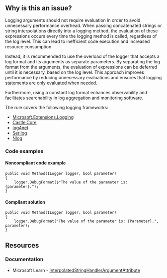 ## Why is this an issue?
 
Logging arguments should not require evaluation in order to avoid unnecessary performance overhead. When passing concatenated strings or string interpolations directly into a logging method, the evaluation of these expressions occurs every time the logging method is called, regardless of the log level. This can lead to inefficient code execution and increased resource consumption.
 
Instead, it is recommended to use the overload of the logger that accepts a log format and its arguments as separate parameters. By separating the log format from the arguments, the evaluation of expressions can be deferred until it is necessary, based on the log level. This approach improves performance by reducing unnecessary evaluations and ensures that logging statements are only evaluated when needed.
 
Furthermore, using a constant log format enhances observability and facilitates searchability in log aggregation and monitoring software.
 
The rule covers the following logging frameworks:
 
- [Microsoft.Extensions.Logging](https://www.nuget.org/packages/Microsoft.Extensions.Logging)
- [Castle.Core](https://www.nuget.org/packages/Castle.Core)
- [log4net](https://www.nuget.org/packages/log4net)
- [Serilog](https://www.nuget.org/packages/Serilog)
- [Nlog](https://www.nuget.org/packages/NLog)

### Code examples
 
#### Noncompliant code example

    public void Method(ILogger logger, bool parameter)
    {
        logger.DebugFormat($"The value of the parameter is: {parameter}.");
    }

#### Compliant solution

    public void Method(ILogger logger, bool parameter)
    {
        logger.DebugFormat("The value of the parameter is: {Parameter}.", parameter);
    }

## Resources
 
### Documentation

- Microsoft Learn - [InterpolatedStringHandlerArgumentAttribute](https://learn.microsoft.com/en-us/dotnet/api/system.runtime.compilerservices.interpolatedstringhandlerattribute)